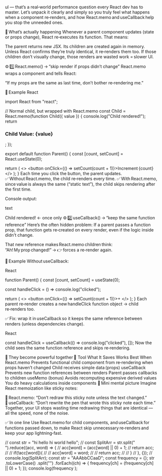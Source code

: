 ul — that’s a real‑world performance question every React dev has to master.
Let’s unpack it clearly and simply so you truly feel what happens when a component re‑renders, and how React.memo and useCallback help you stop the unneeded ones.

🧠 What’s actually happening
Whenever a parent component updates (state or props change), React re‑executes its function.
That means:

The parent returns new JSX.
Its children are created again in memory.
Unless React confirms they’re truly identical, it re‑renders them too.
If those children don’t visually change, those renders are wasted work = slower UI.

⚙️ 1️⃣ React.memo() → “skip render if props didn’t change”
React.memo wraps a component and tells React:

“If my props are the same as last time, don’t bother re‑rendering me.”

🧩 Example
React

import React from "react";

// Normal child, but wrapped with React.memo
const Child = React.memo(function Child({ value }) {
console.log("Child rendered!");
return <h3>Child Value: {value}</h3>;
});

export default function Parent() {
const [count, setCount] = React.useState(0);

return (
<>
<Child value="static text" />
<button onClick={() => setCount(count + 1)}>Increment {count}</button>
</>
);
}
Each time you click the button, the parent updates.
✅ Without React.memo, the child re‑renders every time.
✅ With React.memo, since value is always the same (“static text”), the child skips rendering after the first time.

Console output:

text

Child rendered! ← once only
⚙️ 2️⃣ useCallback() → “keep the same function reference”
Here’s the often hidden problem:
If a parent passes a function prop, that function gets re‑created on every render, even if the logic inside didn’t change.

That new reference makes React.memo children think: “Ah! My prop changed!” → 👉 forces a re‑render again.

🧩 Example
Without useCallback:

React

function Parent() {
const [count, setCount] = useState(0);

const handleClick = () => console.log("clicked");

return (
<>
<Child onClick={handleClick} />
<button onClick={() => setCount(count + 1)}>+</button>
</>
);
}
Each parent re‑render creates a new handleClick function object → child re‑renders too.

✅ Fix: wrap it in useCallback so it keeps the same reference between renders (unless dependencies change).

React

const handleClick = useCallback(() => console.log("clicked"), []);
Now the child sees the same function reference and skips re‑rendering.

🧩 They become powerful together 💪
Tool What It Saves Works Best When
React.memo Prevents functional child component from re‑rendering when props haven’t changed Child receives simple data (props)
useCallback Prevents new function references between renders Parent passes callbacks to children
useMemo (bonus) Avoids recomputing expensive derived values You do heavy calculations inside components
🌟 Mini mental picture
Imagine React memoization like sticky notes:

🧠 React.memo: “Don’t redraw this sticky note unless the text changed.”
🧷 useCallback: “Don’t rewrite the pen that wrote this sticky note each time.”
Together, your UI stops wasting time redrawing things that are identical — all the speed, none of the noise.

✅ In one line
Use React.memo for child components,
and useCallback for functions passed down,
to make React skip unnecessary re‑renders and keep your app lightning‑fast.

// const str = "hi hello hi world hello";
// const SplitArr = str.split(" ").reduce((acc, word) => {
// acc[word] = (acc[word] || 0) + 1;
// return acc;
// // if(!acc[word]){
// // acc[word] = word;
// // return acc;
// // }
// }, {});
// console.log(SplitArr);
const str = "AAAbbCCaaD";
const frequency = {};
str
.toLowerCase()
.split("")
.forEach((ch) => {
frequency[ch] = (frequency[ch] || 0) + 1;
});
console.log(frequency );
